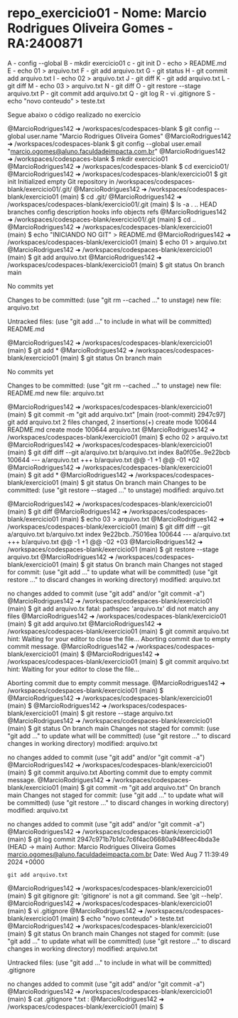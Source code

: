 # repo_exercicio01 - Nome: Marcio Rodrigues Oliveira Gomes - RA:2400871


A - config --global
B - mkdir exercicio01
c - git init
D - echo > README.md
E - echo 01 > arquivo.txt
F - git add arquivo.txt
G - git status
H - git commit add arquivo.txt
I - echo 02 > arquivo.txt
J - git diff
K - git add arquivo.txt
L - git diff
M - echo 03 > arquivo.txt
N - git diff
O - git restore --stage arquivo.txt
P - git commit add arquivo.txt
Q - git log
R - vi .gitignore
S - echo "novo conteudo" > teste.txt


Segue abaixo o código realizado no exercício 

@MarcioRodrigues142 ➜ /workspaces/codespaces-blank $ git config --global user.name "Marcio Rodrigues Oliveira Gomes"
@MarcioRodrigues142 ➜ /workspaces/codespaces-blank $ git config --global user.email "marcio.ogomes@aluno.faculdadeimpacta.com.br"
@MarcioRodrigues142 ➜ /workspaces/codespaces-blank $ mkdir exercicio01
@MarcioRodrigues142 ➜ /workspaces/codespaces-blank $ cd exercicio01/
@MarcioRodrigues142 ➜ /workspaces/codespaces-blank/exercicio01 $ git init
Initialized empty Git repository in /workspaces/codespaces-blank/exercicio01/.git/
@MarcioRodrigues142 ➜ /workspaces/codespaces-blank/exercicio01 (main) $ cd .git/
@MarcioRodrigues142 ➜ /workspaces/codespaces-blank/exercicio01/.git (main) $ ls -a
.  ..  HEAD  branches  config  description  hooks  info  objects  refs
@MarcioRodrigues142 ➜ /workspaces/codespaces-blank/exercicio01/.git (main) $ cd ..
@MarcioRodrigues142 ➜ /workspaces/codespaces-blank/exercicio01 (main) $ echo "INICIANDO NO GIT" > README.md
@MarcioRodrigues142 ➜ /workspaces/codespaces-blank/exercicio01 (main) $ echo 01 > arquivo.txt
@MarcioRodrigues142 ➜ /workspaces/codespaces-blank/exercicio01 (main) $ git add arquivo.txt
@MarcioRodrigues142 ➜ /workspaces/codespaces-blank/exercicio01 (main) $ git status
On branch main

No commits yet

Changes to be committed:
  (use "git rm --cached <file>..." to unstage)
        new file:   arquivo.txt

Untracked files:
  (use "git add <file>..." to include in what will be committed)
        README.md

@MarcioRodrigues142 ➜ /workspaces/codespaces-blank/exercicio01 (main) $ git add *
@MarcioRodrigues142 ➜ /workspaces/codespaces-blank/exercicio01 (main) $ git status
On branch main

No commits yet

Changes to be committed:
  (use "git rm --cached <file>..." to unstage)
        new file:   README.md
        new file:   arquivo.txt

@MarcioRodrigues142 ➜ /workspaces/codespaces-blank/exercicio01 (main) $ git commit -m "git add arquivo.txt"
[main (root-commit) 2947c97] git add arquivo.txt
 2 files changed, 2 insertions(+)
 create mode 100644 README.md
 create mode 100644 arquivo.txt
@MarcioRodrigues142 ➜ /workspaces/codespaces-blank/exercicio01 (main) $ echo 02 > arquivo.txt
@MarcioRodrigues142 ➜ /workspaces/codespaces-blank/exercicio01 (main) $ git diff
diff --git a/arquivo.txt b/arquivo.txt
index 8a0f05e..9e22bcb 100644
--- a/arquivo.txt
+++ b/arquivo.txt
@@ -1 +1 @@
-01
+02
@MarcioRodrigues142 ➜ /workspaces/codespaces-blank/exercicio01 (main) $ git add *
@MarcioRodrigues142 ➜ /workspaces/codespaces-blank/exercicio01 (main) $ git status
On branch main
Changes to be committed:
  (use "git restore --staged <file>..." to unstage)
        modified:   arquivo.txt

@MarcioRodrigues142 ➜ /workspaces/codespaces-blank/exercicio01 (main) $ git diff
@MarcioRodrigues142 ➜ /workspaces/codespaces-blank/exercicio01 (main) $ echo 03 > arquivo.txt
@MarcioRodrigues142 ➜ /workspaces/codespaces-blank/exercicio01 (main) $ git diff
diff --git a/arquivo.txt b/arquivo.txt
index 9e22bcb..75016ea 100644
--- a/arquivo.txt
+++ b/arquivo.txt
@@ -1 +1 @@
-02
+03
@MarcioRodrigues142 ➜ /workspaces/codespaces-blank/exercicio01 (main) $ git restore --stage arquivo.txt
@MarcioRodrigues142 ➜ /workspaces/codespaces-blank/exercicio01 (main) $ git status
On branch main
Changes not staged for commit:
  (use "git add <file>..." to update what will be committed)
  (use "git restore <file>..." to discard changes in working directory)
        modified:   arquivo.txt

no changes added to commit (use "git add" and/or "git commit -a")
@MarcioRodrigues142 ➜ /workspaces/codespaces-blank/exercicio01 (main) $ git add arquivo.tx
fatal: pathspec 'arquivo.tx' did not match any files
@MarcioRodrigues142 ➜ /workspaces/codespaces-blank/exercicio01 (main) $ git add arquivo.txt
@MarcioRodrigues142 ➜ /workspaces/codespaces-blank/exercicio01 (main) $ git commit arquivo.txt
hint: Waiting for your editor to close the file... 
Aborting commit due to empty commit message.
@MarcioRodrigues142 ➜ /workspaces/codespaces-blank/exercicio01 (main) $ 
@MarcioRodrigues142 ➜ /workspaces/codespaces-blank/exercicio01 (main) $ git commit  arquivo.txt
hint: Waiting for your editor to close the file... 

Aborting commit due to empty commit message.
@MarcioRodrigues142 ➜ /workspaces/codespaces-blank/exercicio01 (main) $ 
@MarcioRodrigues142 ➜ /workspaces/codespaces-blank/exercicio01 (main) $ 
@MarcioRodrigues142 ➜ /workspaces/codespaces-blank/exercicio01 (main) $ git restore --stage arquivo.txt
@MarcioRodrigues142 ➜ /workspaces/codespaces-blank/exercicio01 (main) $ git status
On branch main
Changes not staged for commit:
  (use "git add <file>..." to update what will be committed)
  (use "git restore <file>..." to discard changes in working directory)
        modified:   arquivo.txt

no changes added to commit (use "git add" and/or "git commit -a")
@MarcioRodrigues142 ➜ /workspaces/codespaces-blank/exercicio01 (main) $ git commit  arquivo.txt
Aborting commit due to empty commit message.
@MarcioRodrigues142 ➜ /workspaces/codespaces-blank/exercicio01 (main) $ git commit -m "git add arquivo.txt"
On branch main
Changes not staged for commit:
  (use "git add <file>..." to update what will be committed)
  (use "git restore <file>..." to discard changes in working directory)
        modified:   arquivo.txt

no changes added to commit (use "git add" and/or "git commit -a")
@MarcioRodrigues142 ➜ /workspaces/codespaces-blank/exercicio01 (main) $ git log
commit 2947c971b7b1dc7c6f4ac06680a948feec4bda3e (HEAD -> main)
Author: Marcio Rodrigues Oliveira Gomes <marcio.ogomes@aluno.faculdadeimpacta.com.br>
Date:   Wed Aug 7 11:39:49 2024 +0000

    git add arquivo.txt
@MarcioRodrigues142 ➜ /workspaces/codespaces-blank/exercicio01 (main) $ git gitignore
git: 'gitignore' is not a git command. See 'git --help'.
@MarcioRodrigues142 ➜ /workspaces/codespaces-blank/exercicio01 (main) $ vi .gitignore
@MarcioRodrigues142 ➜ /workspaces/codespaces-blank/exercicio01 (main) $ echo "novo conteudo" > teste.txt
@MarcioRodrigues142 ➜ /workspaces/codespaces-blank/exercicio01 (main) $ git status
On branch main
Changes not staged for commit:
  (use "git add <file>..." to update what will be committed)
  (use "git restore <file>..." to discard changes in working directory)
        modified:   arquivo.txt

Untracked files:
  (use "git add <file>..." to include in what will be committed)
        .gitignore

no changes added to commit (use "git add" and/or "git commit -a")
@MarcioRodrigues142 ➜ /workspaces/codespaces-blank/exercicio01 (main) $ cat .gitignore
*.txt
:
@MarcioRodrigues142 ➜ /workspaces/codespaces-blank/exercicio01 (main) $ 





